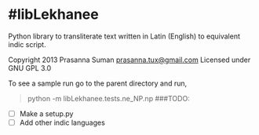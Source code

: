#libLekhanee
===========
Python library to transliterate text written in Latin (English) to equivalent indic script.

Copyright 2013 Prasanna Suman <prasanna.tux@gmail.com>
Licensed under GNU GPL 3.0

To see a sample run go to the parent directory and run,
> python -m libLekhanee.tests.ne_NP.np
###TODO:
- [ ] Make a setup.py 
- [ ] Add other indic languages
